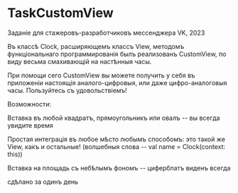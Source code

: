 # TaskCustomView
Заданіе для стажеровъ-разработчиковъ мессенджера VK, 2023 

Въ классѣ Clock, расширяющемъ классъ View, методомъ функціональнаго программированія былъ реализованъ CustomView, по виду весьма смахивающій на настѣнныя часы. 

При помощи сего CustomView вы можете получить у себя въ приложеніи настоящія аналого-цифровыя, или даже цифро-аналоговыя часы. Пользуйтесь съ удовольствіемъ!

Возможности:

  Вставка въ любой квадратъ, прямоугольникъ или овалъ -- вы всегда увидите время
  
  Простая интеграція въ любое мѣсто любымъ способомъ: это такой же View, какъ  и остальные! (волшебныя слова -- val name = Clock(context: this))
  
  Вставка на площадь съ небѣлымъ фономъ -- циферблатъ виденъ всегда
 




сдѣлано за одинъ день 

